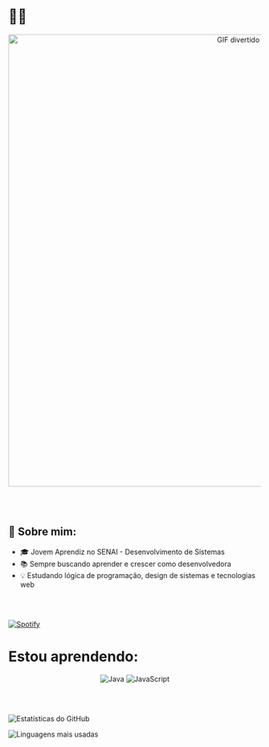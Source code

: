 # 👋🐒

<div align="center">
  <img src="https://media3.giphy.com/media/v1.Y2lkPTc5MGI3NjExcGM5bXFzZWtiNjg5aDdtcDQxY3F4d3ptZHZ5Mmhmb2Q0NWltZnhtMiZlcD12MV9pbnRlcm5hbF9naWZfYnlfaWQmY3Q9Zw/04qOfpbf2xQRmu1RLy/giphy.gif" alt="GIF divertido" width="900">
</div>

<br><br>


## 🐊 Sobre mim:
- 🎓 Jovem Aprendiz no SENAI - Desenvolvimento de Sistemas
- 📚 Sempre buscando aprender e crescer como desenvolvedora  
- 💡 Estudando lógica de programação, design de sistemas e tecnologias web

<br><br>

[![Spotify](https://novatorem-git-main-vitorias-projects-142af1a4.vercel.app/api/spotify)](https://open.spotify.com/user/31bmj24assunbecxzhxtwxmu4imq)

# Estou aprendendo:

<p align="center">
  <img src="https://img.shields.io/badge/Java-4B0082?style=for-the-badge&logo=java&logoColor=white" alt="Java" />
  <img src="https://img.shields.io/badge/JavaScript-00008B?style=for-the-badge&logo=javascript&logoColor=white" alt="JavaScript" />
</p>


<br><br>

![Estatísticas do GitHub](https://github-readme-stats.vercel.app/api?username=kevilinporto&show_icons=true&theme=radical)


![Linguagens mais usadas](https://github-readme-stats.vercel.app/api/top-langs/?username=kevilinporto&layout=compact&theme=radical)

<br><br>


